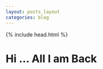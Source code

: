 ```yaml
---
layout: posts_layout
categories: blog
---
```


<html>
{% include head.html %}
<body>
    <h1>Hi ... All I am Back</h1>
</body>
</html>
